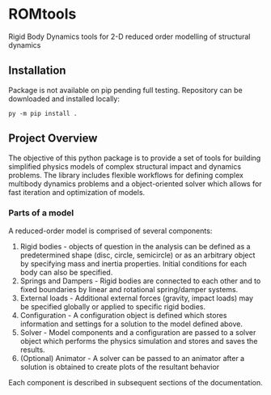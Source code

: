 # ROMtools

Rigid Body Dynamics tools for 2-D reduced order modelling of structural dynamics

## Installation

Package is not available on pip pending full testing.  Repository can be downloaded and installed locally:

    py -m pip install .


## Project Overview

The objective of this python package is to provide a set of tools for building simplified physics models of complex structural impact and dynamics problems.  The library includes flexible workflows for defining complex multibody dynamics problems and a object-oriented solver which allows for fast iteration and optimization of models.

### Parts of a model

A reduced-order model is comprised of several components:

1. Rigid bodies - objects of question in the analysis can be defined as a predetermined shape (disc, circle, semicircle) or as an arbitrary object by specifying mass and inertia properties.  Initial conditions for each body can also be specified.
2. Springs and Dampers - Rigid bodies are connected to each other and to fixed boundaries by linear and rotational spring/damper systems.
3. External loads - Additional external forces (gravity, impact loads) may be specified globally or applied to specific rigid bodies.
4. Configuration - A configuration object is defined which stores information and settings for a solution to the model defined above.
5. Solver - Model components and a configuration are passed to a solver object which performs the physics simulation and stores and saves the results.
6. (Optional) Animator - A solver can be passed to an animator after a solution is obtained to create plots of the resultant behavior

Each component is described in subsequent sections of the documentation.



